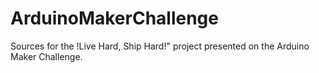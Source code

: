# ArduinoMakerChallenge
Sources for the !Live Hard, Ship Hard!" project presented on the Arduino Maker Challenge.
